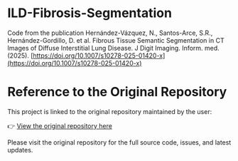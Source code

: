 # ILD-Fibrosis-Segmentation
Code from the publication Hernández-Vázquez, N., Santos-Arce, S.R., Hernández-Gordillo, D. et al. Fibrous Tissue Semantic Segmentation in CT Images of Diffuse Interstitial Lung Disease. J Digit Imaging. Inform. med. (2025). [https://doi.org/10.1007/s10278-025-01420-x](https://doi.org/10.1007/s10278-025-01420-x)

# Reference to the Original Repository

This project is linked to the original repository maintained by the user:

👉 [View the original repository here](https://github.com/lasaidLab/ILD-Fibrosis-Segmentation)

Please visit the original repository for the full source code, issues, and latest updates.

